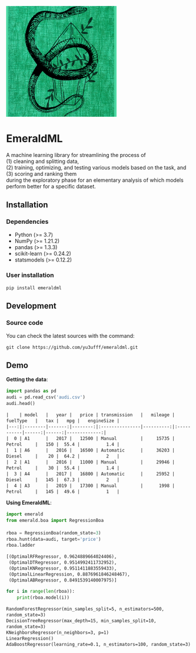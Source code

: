<img src="emeraldml.png" alt="drawing" width="300"/>

# EmeraldML
A machine learning library for streamlining the process of  
(1) cleaning and splitting data,  
(2) training, optimizing, and testing various models based on the task, and  
(3) scoring and ranking them  
during the exploratory phase for an elementary analysis of which models perform better for a specific dataset. 

## Installation
### Dependencies
- Python (>= 3.7)
- NumPy (>= 1.21.2)
- pandas (>= 1.3.3)
- scikit-learn (>= 0.24.2)
- statsmodels (>= 0.12.2)

### User installation
```
pip install emeraldml
```

## Development
### Source code
You can check the latest sources with the command:
```
git clone https://github.com/yu3ufff/emeraldml.git
```

## Demo
**Getting the data**:
```python
import pandas as pd
audi = pd.read_csv('audi.csv')
audi.head()
```
```
|    | model   |   year |   price | transmission   |   mileage | fuelType   |   tax |   mpg |   engineSize |
|---:|:--------|-------:|--------:|:---------------|----------:|:-----------|------:|------:|-------------:|
|  0 | A1      |   2017 |   12500 | Manual         |     15735 | Petrol     |   150 |  55.4 |          1.4 |
|  1 | A6      |   2016 |   16500 | Automatic      |     36203 | Diesel     |    20 |  64.2 |          2   |
|  2 | A1      |   2016 |   11000 | Manual         |     29946 | Petrol     |    30 |  55.4 |          1.4 |
|  3 | A4      |   2017 |   16800 | Automatic      |     25952 | Diesel     |   145 |  67.3 |          2   |
|  4 | A3      |   2019 |   17300 | Manual         |      1998 | Petrol     |   145 |  49.6 |          1   |
```

**Using EmeraldML**:
```python
import emerald
from emerald.boa import RegressionBoa

rboa = RegressionBoa(random_state=3)
rboa.hunt(data=audi, target='price')
rboa.ladder
```
```
[(OptimalRFRegressor, 0.9624889664024406),
 (OptimalDTRegressor, 0.9514992411732952),
 (OptimalKNRegressor, 0.9511411883559433),
 (OptimalLinearRegression, 0.8876961846248467),
 (OptimalABRegressor, 0.8491539140007975)]
```
```python
for i in range(len(rboa)):
    print(rboa.model(i))
```
```
RandomForestRegressor(min_samples_split=5, n_estimators=500, random_state=3)
DecisionTreeRegressor(max_depth=15, min_samples_split=10, random_state=3)
KNeighborsRegressor(n_neighbors=3, p=1)
LinearRegression()
AdaBoostRegressor(learning_rate=0.1, n_estimators=100, random_state=3)
```

